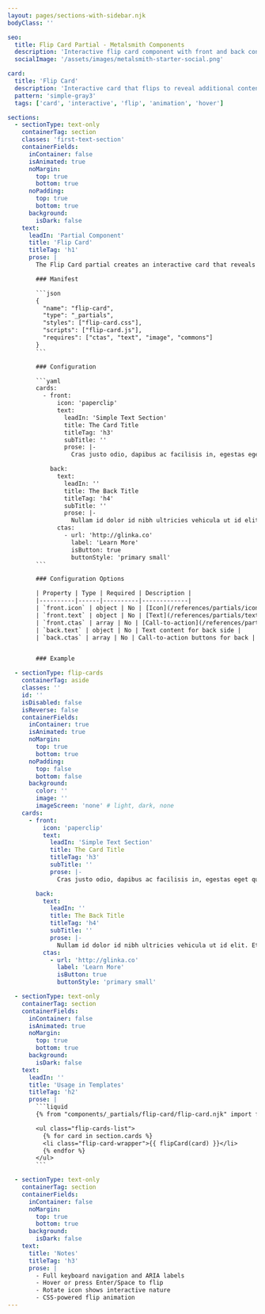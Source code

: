 ```yaml
---
layout: pages/sections-with-sidebar.njk
bodyClass: ''

seo:
  title: Flip Card Partial - Metalsmith Components
  description: 'Interactive flip card component with front and back content areas'
  socialImage: '/assets/images/metalsmith-starter-social.png'

card:
  title: 'Flip Card'
  description: 'Interactive card that flips to reveal additional content'
  pattern: 'simple-gray3'
  tags: ['card', 'interactive', 'flip', 'animation', 'hover']

sections:
  - sectionType: text-only
    containerTag: section
    classes: 'first-text-section'
    containerFields:
      inContainer: false
      isAnimated: true
      noMargin:
        top: true
        bottom: true
      noPadding:
        top: true
        bottom: true
      background:
        isDark: false
    text:
      leadIn: 'Partial Component'
      title: 'Flip Card'
      titleTag: 'h1'
      prose: |
        The Flip Card partial creates an interactive card that reveals additional content when hovered. It supports both front and back content areas with text -, icon -, and call-to-action partials. 

        ### Manifest

        ```json
        {
          "name": "flip-card",
          "type": "_partials",
          "styles": ["flip-card.css"],
          "scripts": ["flip-card.js"],
          "requires": ["ctas", "text", "image", "commons"]
        }
        ```

        ### Configuration

        ```yaml
        cards:
          - front:
              icon: 'paperclip'
              text:
                leadIn: 'Simple Text Section'
                title: The Card Title
                titleTag: 'h3'
                subTitle: ''
                prose: |-
                  Cras justo odio, dapibus ac facilisis in, egestas eget quam. Maecenas sed diam eget risus varius blandit sit amet non magna.

            back:
              text:
                leadIn: ''
                title: The Back Title
                titleTag: 'h4'
                subTitle: ''
                prose: |-
                  Nullam id dolor id nibh ultricies vehicula ut id elit. Etiam porta sem malesuada magna mollis euismod. Aenean eu leo quam. Pellentesque ornare sem lacinia quam venenatis vestibulum.
              ctas:
                - url: 'http://glinka.co'
                  label: 'Learn More'
                  isButton: true
                  buttonStyle: 'primary small'
        ```

        ### Configuration Options

        | Property | Type | Required | Description |
        |----------|------|----------|-------------|
        | `front.icon` | object | No | [Icon](/references/partials/icon/) configuration for front side |
        | `front.text` | object | No | [Text](/references/partials/text/) content for front side |
        | `front.ctas` | array | No | [Call-to-action](/references/partials/ctas/) buttons for front |
        | `back.text` | object | No | Text content for back side |
        | `back.ctas` | array | No | Call-to-action buttons for back |


        ### Example

  - sectionType: flip-cards
    containerTag: aside
    classes: ''
    id: ''
    isDisabled: false
    isReverse: false
    containerFields:
      inContainer: true
      isAnimated: true
      noMargin:
        top: true
        bottom: true
      noPadding:
        top: false
        bottom: false
      background:
        color: ''
        image: ''
        imageScreen: 'none' # light, dark, none
    cards:
      - front:
          icon: 'paperclip'
          text:
            leadIn: 'Simple Text Section'
            title: The Card Title
            titleTag: 'h3'
            subTitle: ''
            prose: |-
              Cras justo odio, dapibus ac facilisis in, egestas eget quam. Maecenas sed diam eget risus varius blandit sit amet non magna.

        back:
          text:
            leadIn: ''
            title: The Back Title
            titleTag: 'h4'
            subTitle: ''
            prose: |-
              Nullam id dolor id nibh ultricies vehicula ut id elit. Etiam porta sem malesuada magna mollis euismod. Aenean eu leo quam. Pellentesque ornare sem lacinia quam venenatis vestibulum.
          ctas:
            - url: 'http://glinka.co'
              label: 'Learn More'
              isButton: true
              buttonStyle: 'primary small'

  - sectionType: text-only
    containerTag: section
    containerFields:
      inContainer: false
      isAnimated: true
      noMargin:
        top: true
        bottom: true
      background:
        isDark: false
    text:
      leadIn: ''
      title: 'Usage in Templates'
      titleTag: 'h2'
      prose: |
        ```liquid
        {% from "components/_partials/flip-card/flip-card.njk" import flipCard %}

        <ul class="flip-cards-list">
          {% for card in section.cards %}
          <li class="flip-card-wrapper">{{ flipCard(card) }}</li>
          {% endfor %}
        </ul>
        ```

  - sectionType: text-only
    containerTag: section
    containerFields:
      inContainer: false
      noMargin:
        top: true
        bottom: true
      background:
        isDark: false
    text:
      title: 'Notes'
      titleTag: 'h3'
      prose: |
        - Full keyboard navigation and ARIA labels
        - Hover or press Enter/Space to flip
        - Rotate icon shows interactive nature
        - CSS-powered flip animation
---
```

